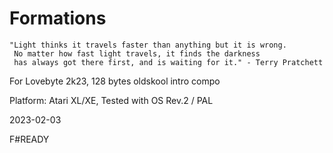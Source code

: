 # Formations

```
"Light thinks it travels faster than anything but it is wrong.
 No matter how fast light travels, it finds the darkness
 has always got there first, and is waiting for it." - Terry Pratchett
```

For Lovebyte 2k23, 128 bytes oldskool intro compo

Platform: Atari XL/XE, Tested with OS Rev.2 / PAL

2023-02-03

F#READY

